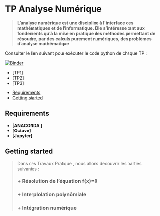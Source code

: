 # TP Analyse Numérique 
> **L’analyse numérique est une discipline à l'interface des mathématiques et de l'informatique. Elle s’intéresse tant aux fondements qu’à la mise en pratique des méthodes permettant de résoudre, par des calculs purement numériques, des problèmes d’analyse mathématique**

Consulter le lien suivant pour exécuter le code python de chaque TP :
 
 [![Binder](https://mybinder.org/badge_logo.svg)](https://mybinder.org/v2/gh/OumaymaMahfoudhi/TP_Analyse_NUM/main)

 - [TP1] 
 - [TP2]
 - [TP3]
<!-- START doctoc generated TOC please keep comment here to allow auto update -->
<!-- DON'T EDIT THIS SECTION, INSTEAD RE-RUN doctoc TO UPDATE -->


- [Requirements](#requirements)
- [Getting started](#getting-started)




<!-- END doctoc generated TOC please keep comment here to allow auto update -->

## Requirements

* **[ANACONDA ]**
* **[Octave]**
* **[Jupyter]**

## Getting started 
> Dans ces Travaux Pratique , nous allons decouvrir les parties suivantes :
>### + Résolution de l’équation f(x)=0
>### + Interplolation polynômiale 
>### + Intégration numérique 
